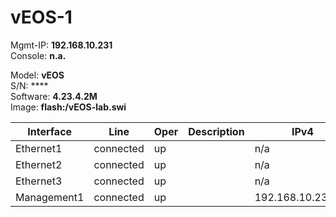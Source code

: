 # vEOS-1  

Mgmt-IP:    **192.168.10.231**<br>
Console:    **n.a.**<br>

Model:      **vEOS**<br>
S/N:        ****<br>
Software:   **4.23.4.2M**<br>
Image:      **flash:/vEOS-lab.swi**<br>

| Interface | Line | Oper | Description | IPv4 | IPv6 | Neighbor |
| --------- | ---- | ---- | ----------- | ---- | ---- | -------- |
| Ethernet1 | connected | up |  | n/a |   | N9K-1 |
| Ethernet2 | connected | up |  | n/a |   |  |
| Ethernet3 | connected | up |  | n/a |   |  |
| Management1 | connected | up |  | 192.168.10.231/24 |   | CiscoSG300 |
